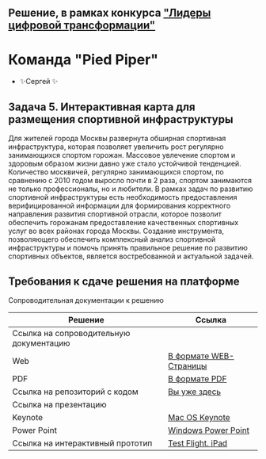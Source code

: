 ## Решение, в рамках конкурса ["Лидеры цифровой трансформации"][contest]


#  Команда "Pied Piper"

- ✨Сергей ✨

## Задача 5. Интерактивная карта для размещения спортивной инфраструктуры
Для жителей города Москвы развернута обширная спортивная инфраструктура, которая позволяет увеличить рост регулярно занимающихся спортом горожан. Массовое увлечение спортом и здоровым образом жизни давно уже стало устойчивой тенденцией. Количество москвичей, регулярно занимающихся спортом, по сравнению с 2010 годом выросло почти в 2 раза, спортом занимаются не только профессионалы, но и любители. В рамках задач по развитию спортивной инфраструктуры есть необходимость предоставления верифицированной информации для формирования корректного направления развития спортивной отрасли, которое позволит обеспечить горожанам предоставление качественных спортивных услуг во всех районах города Москвы.
Создание инструмента, позволяющего обеспечить комплексный анализ спортивной инфраструктуры и помочь принять правильное решение по развитию спортивных объектов, является востребованной и актуальной задачей.


##  Требования к сдаче решения на платформе

Сопроводительная документации к решению

| Решение | Ссылка |
| ------ | ------ |
| Ссылка на сопроводительную документацию |
| Web | [В формате WEB-Страницы][docsWEB] |
| PDF | [В формате PDF][DocsPDF] |
| Ссылка на репозиторий с кодом | [Вы уже здесь][gith] |
| Ссылка на презентацию |
| Keynote | [Mac OS Keynote][Present] |
| Power Point | [Windows Power Point][PresentPP] |
| Ссылка на интерактивный прототип | [Test Flight. iPad][testFlight] |

   [contest]: <https://leaders2021.innoagency.ru>
   [present]: <https://disk.yandex.ru/d/ootGPagwqbEsMA>
   [presentPP]: <https://disk.yandex.ru/d/NClUmrbU8X_AeQ>
   [docsPDF]: <https://disk.yandex.ru/i/r255Zao5gUBgXg>
   [docsWEB]: <https://serjey.com/sportgrounds/docs>
   [gith]: <https://github.com/cergeyd/MosSport>
   [testFlight]: <https://testflight.apple.com/join/UIJs5Thk>

